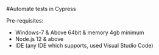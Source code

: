 #Automate tests in Cypress

Pre-requisites:
  - Windows-7 & Above 64bit & memory 4gb minimum
  - Node.js 12 & above
  - IDE (any IDE which supports, used Visual Studio Code)
  
 
